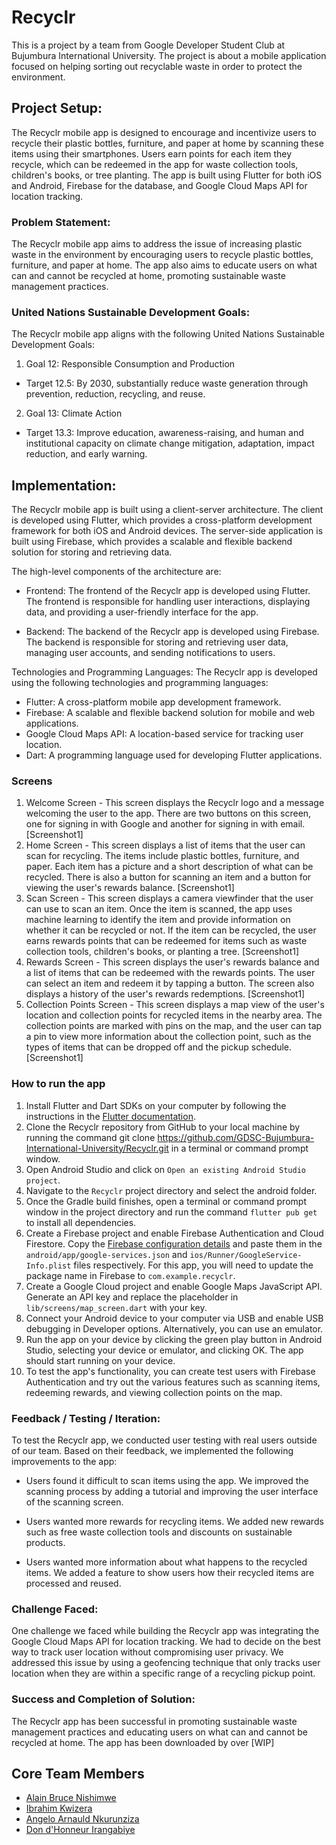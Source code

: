 # Recyclr
This is a project by a team from Google Developer Student Club at Bujumbura International University. The project is about a mobile application focused on helping sorting out recyclable waste in order to protect the environment.
## Project Setup:
The Recyclr mobile app is designed to encourage and incentivize users to recycle their plastic bottles, furniture, and paper at home by scanning these items using their smartphones. Users earn points for each item they recycle, which can be redeemed in the app for waste collection tools, children's books, or tree planting. The app is built using Flutter for both iOS and Android, Firebase for the database, and Google Cloud Maps API for location tracking.

### Problem Statement:
The Recyclr mobile app aims to address the issue of increasing plastic waste in the environment by encouraging users to recycle plastic bottles, furniture, and paper at home. The app also aims to educate users on what can and cannot be recycled at home, promoting sustainable waste management practices.

### United Nations Sustainable Development Goals:
The Recyclr mobile app aligns with the following United Nations Sustainable Development Goals:

1. Goal 12: Responsible Consumption and Production
- Target 12.5: By 2030, substantially reduce waste generation through prevention, reduction, recycling, and reuse.
2. Goal 13: Climate Action
- Target 13.3: Improve education, awareness-raising, and human and institutional capacity on climate change mitigation, adaptation, impact reduction, and early warning.

## Implementation:
The Recyclr mobile app is built using a client-server architecture. The client is developed using Flutter, which provides a cross-platform development framework for both iOS and Android devices. The server-side application is built using Firebase, which provides a scalable and flexible backend solution for storing and retrieving data.

The high-level components of the architecture are:

- Frontend: The frontend of the Recyclr app is developed using Flutter. The frontend is responsible for handling user interactions, displaying data, and providing a user-friendly interface for the app.

- Backend: The backend of the Recyclr app is developed using Firebase. The backend is responsible for storing and retrieving user data, managing user accounts, and sending notifications to users.

Technologies and Programming Languages: The Recyclr app is developed using the following technologies and programming languages:

- Flutter: A cross-platform mobile app development framework.
- Firebase: A scalable and flexible backend solution for mobile and web applications.
- Google Cloud Maps API: A location-based service for tracking user location.
- Dart: A programming language used for developing Flutter applications.
### Screens
1. Welcome Screen - This screen displays the Recyclr logo and a message welcoming the user to the app. There are two buttons on this screen, one for signing in with Google and another for signing in with email.
[Screenshot1]
2. Home Screen - This screen displays a list of items that the user can scan for recycling. The items include plastic bottles, furniture, and paper. Each item has a picture and a short description of what can be recycled. There is also a button for scanning an item and a button for viewing the user's rewards balance.
[Screenshot1]
3. Scan Screen - This screen displays a camera viewfinder that the user can use to scan an item. Once the item is scanned, the app uses machine learning to identify the item and provide information on whether it can be recycled or not. If the item can be recycled, the user earns rewards points that can be redeemed for items such as waste collection tools, children's books, or planting a tree.
[Screenshot1]
4. Rewards Screen - This screen displays the user's rewards balance and a list of items that can be redeemed with the rewards points. The user can select an item and redeem it by tapping a button. The screen also displays a history of the user's rewards redemptions.
[Screenshot1]
5. Collection Points Screen - This screen displays a map view of the user's location and collection points for recycled items in the nearby area. The collection points are marked with pins on the map, and the user can tap a pin to view more information about the collection point, such as the types of items that can be dropped off and the pickup schedule.
[Screenshot1]

### How to run the app
1. Install Flutter and Dart SDKs on your computer by following the instructions in the [Flutter documentation](https://docs.flutter.dev/get-started/install).
2. Clone the Recyclr repository from GitHub to your local machine by running the command git clone https://github.com/GDSC-Bujumbura-International-University/Recyclr.git in a terminal or command prompt window.
3. Open Android Studio and click on `Open an existing Android Studio project`.
4. Navigate to the `Recyclr` project directory and select the android folder.
5. Once the Gradle build finishes, open a terminal or command prompt window in the project directory and run the command `flutter pub get` to install all dependencies.
6. Create a Firebase project and enable Firebase Authentication and Cloud Firestore. Copy the [Firebase configuration details](https://support.google.com/firebase/answer/7015592?hl=en#zippy=%2Cin-this-article) and paste them in the `android/app/google-services.json` and `ios/Runner/GoogleService-Info.plist` files respectively. For this app, you will need to update the package name in Firebase to `com.example.recyclr`.
7. Create a Google Cloud project and enable Google Maps JavaScript API. Generate an API key and replace the placeholder in `lib/screens/map_screen.dart` with your key.
8. Connect your Android device to your computer via USB and enable USB debugging in Developer options. Alternatively, you can use an emulator.
9. Run the app on your device by clicking the green play button in Android Studio, selecting your device or emulator, and clicking OK. The app should start running on your device.
10. To test the app's functionality, you can create test users with Firebase Authentication and try out the various features such as scanning items, redeeming rewards, and viewing collection points on the map.

### Feedback / Testing / Iteration:
To test the Recyclr app, we conducted user testing with real users outside of our team. Based on their feedback, we implemented the following improvements to the app:

- Users found it difficult to scan items using the app. We improved the scanning process by adding a tutorial and improving the user interface of the scanning screen.

- Users wanted more rewards for recycling items. We added new rewards such as free waste collection tools and discounts on sustainable products.

- Users wanted more information about what happens to the recycled items. We added a feature to show users how their recycled items are processed and reused.

### Challenge Faced:
One challenge we faced while building the Recyclr app was integrating the Google Cloud Maps API for location tracking. We had to decide on the best way to track user location without compromising user privacy. We addressed this issue by using a geofencing technique that only tracks user location when they are within a specific range of a recycling pickup point.

### Success and Completion of Solution:
The Recyclr app has been successful in promoting sustainable waste management practices and educating users on what can and cannot be recycled at home. The app has been downloaded by over [WIP]

## Core Team Members
- [Alain Bruce Nishimwe](https://github.com/nishalbruce)
- [Ibrahim Kwizera](https://github.com/ibrahim703042)
- [Angelo Arnauld Nkurunziza](https://github.com/Nkurunziza2001)
- [Don d'Honneur Irangabiye](https://github.com/H0nneur)
